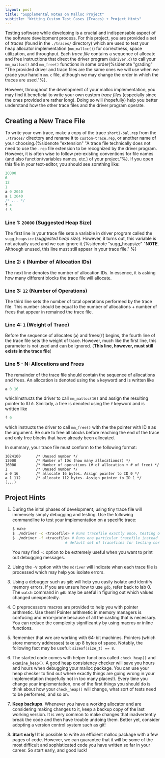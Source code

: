 ```yaml
---
layout: post
title: "Supplemental Notes on Malloc Project"
subtitle: "Writing Custom Test Cases (Traces) + Project Hints"
---
```

Testing software while developing is a crucial and indispensable aspect of the software development process. For this project, you are provided a set of *traces* (found in the `./traces/` directory) which are used to test your heap allocator implementation (`mm_malloc()`) for correctness, space utilization, and throughput. Each *trace file* contains a sequence of allocate and free instructions that direct the driver program (`mdriver.c`) to call your `mm_malloc()` and `mm_free()` functions in some order{%sidenote "grading" "The provided driver and trace files are the same ones we will use when we grade your handin `mm.c` file, although we may change the order in which the traces are used."%}.

However, throughout the development of your malloc implementation, you may find it beneficial to write your own custom *trace files* (especially since the ones provided are rather long). Doing so will (hopefully) help you better understand how the other trace files and the driver program operate.

## Creating a New Trace File
To write your own trace, make a copy of the trace `short1-bal.rep` from the `./traces/` directory and rename it to `custom-trace.rep`, or another name of your choosing.{%sidenote "extension" "A trace file technically does not need to use the `.rep` file extension to be recognized by the driver program. However, it is often wise to follow pre-existing conventions for file names (and also function/variables names, etc.) of your project."%}. If you open this file in your text-editor, you should see somthing like:
<div class="border div-55" markdown="1">

```c
20000
6
12
1
a 0 2040
a 1 2040
/* ... */
f 4
f 5
```
</div>

### Line 1: `20000` (Suggested Heap Size)
The first line in your trace file sets a variable in driver program called the `sugg_heapsize` (*suggested heap size*). However, it turns out, this variable is not actually used and we can ignore it.{%sidenote "sugg_heapsize" "**NOTE**. Although unused, this line must still appear in your trace file." %}


### Line 2: `6` (Number of Allocation IDs)
The next line denotes the number of allocation IDs. In essence, it is asking how many different blocks the trace file will allocate.

### Line 3: `12` (Number of Operations)
The third line sets the number of total operations performed by the trace file. This number should be equal to the number of allocations + number of frees that appear in remained the trace file.

### Line 4: `1` (Weight of Trace)
Before the sequence of allocates (`a`) and frees(`f`) begins, the fourth line of the trace file sets the weight of trace. However, much like the first line, this parameter is not used and can be ignored. (**This  line, however, must still exists in the trace file**)

### Line 5 - N: Allocations and Frees
The remainder of the trace file should contain the sequence of allocations and frees. An allocation is denoted using the `a` keyword and is written like
```c
a 0 16
```
whichinstructs the driver to call `mm_malloc(16)` and assign the resulting pointer to ID `0`. Similarly, a free is denoted using the `f` keyword and is written like
```c
f 0
```
which instructs the driver to call `mm_free()` with the the pointer with ID `0` as the argument. 
Be sure to free all blocks before reaching the end of the trace and only free blocks that have already been allocated.


In summary, your trace file must conform to the following format:

<div class="border div-55" markdown="1">

```
1024100       /* Unused number */
12000         /* Number of IDs (how many allocations?) */
16000         /* Number of operations (# of allocation + # of free) */
1             /* Unused number */
a 0 16        /* allocate 16 bytes. Assign pointer to ID 0 */
a 1 112       /* allocate 112 bytes. Assign pointer to ID 1 */
(...)
```
</div>

## Project Hints
1. During the inital phases of development, using tiny trace file will immensely simply debugging and testing. Use the following commandline to test your implementation on a specific trace:

    ```sh
    $ make
    $ ./mdriver -c <tracefile> # Runs tracefile exactly once, testing only for correctness.
    $ ./mdriver -f <tracefile> # Runs one particular tracefile instead of the 
                            # default set of tracefiles for testing correctness and performance 
    ```
    You may find `-c` option to be extremely useful when you want to print out debugging messages. 
2. Using the `-V` option with the `mdriver` will indicate when each trace file is processed which may help you isolate errors.
3. Using a debugger such as `gdb` will help you easily isolate and identify memory errors. If you are unsure how to use `gdb`, refer back to lab 0. The `watch` command in `gdb` may be useful in figuring out which values changed unexpectedly.
4. C preprocessors macros are provided to help you with pointer arithmetic. Use them! Pointer arithmetic in memory managers is confusing and error-prone because of all the casting that is necessary. You can reduce the complexity significantly by using macros or inline functions.
5. Remember that wre are working with 64-bit machines. Pointers (which store memory addresses) take up 8 bytes of space. Notably, the following fact may be useful: `sizeof(size_t) == 8`.
6. The started code comes with helper functions called `check_heap()` and `examine_heap()`.  A good heap consistency checker will save you hours and hours when debugging your malloc package. You can use your heap checker to find out where exactly things are going wrong in your implementation (hopefully not in too many places!). Every time you change your implementation, one of the first things
you should do is think about how your `check_heap()` will change, what sort of tests need to be performed, and so on.
7. **Keep backups**. Whenever you have a working allocator and are considering making changes to it, keep a backup copy of the last working version. It is very common to make changes that inadvertently break the code and then have trouble undoing them. Better yet, consider adopting a version control system such as git!
8. **Start early!** It is possible to write an efficient malloc package with a few pages of code. However, we can guarantee that it will be some of the most difficult and sophisticated code you have written so far in your career. So start early, and good luck!
